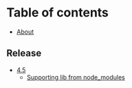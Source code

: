 # Table of contents

* [About](README.md)

## Release

* [4.5](release/4.5/README.md)
  * [Supporting lib from node\_modules](release/4.5/supporting-lib-from-node\_modules.md)
